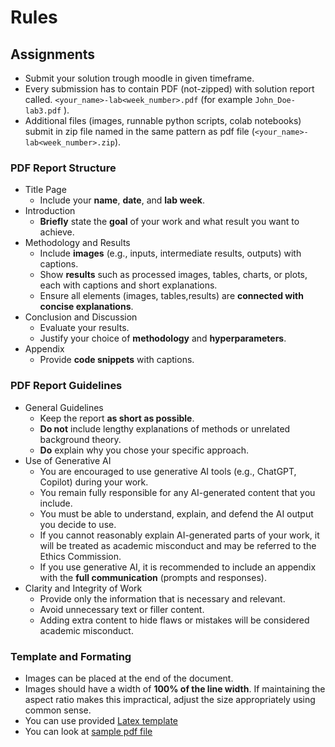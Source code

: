 # Rules

## Assignments

- Submit your solution trough moodle in given timeframe.
- Every submission has to contain PDF (not-zipped) with solution report called.
  `<your_name>-lab<week_number>.pdf` (for example `John_Doe-lab3.pdf` ).
- Additional files (images, runnable python scripts, colab notebooks) submit in zip file named in the same pattern as pdf file (`<your_name>-lab<week_number>.zip`).

### PDF Report Structure

- Title Page
  - Include your **name**, **date**, and **lab week**.
- Introduction
  - **Briefly** state the **goal** of your work and what result you want to achieve.
- Methodology and Results
  - Include **images** (e.g., inputs, intermediate results, outputs) with captions.  
  - Show **results** such as processed images, tables, charts, or plots, each with captions and short explanations.  
  - Ensure all elements (images, tables,results) are **connected with concise explanations**.  
- Conclusion and Discussion
  - Evaluate your results.  
  - Justify your choice of **methodology** and **hyperparameters**.  
- Appendix
  - Provide **code snippets** with captions.  

### PDF Report Guidelines

- General Guidelines
  - Keep the report **as short as possible**.  
  - **Do not** include lengthy explanations of methods or unrelated background theory.  
  - **Do** explain why you chose your specific approach.  
- Use of Generative AI  
  - You are encouraged to use generative AI tools (e.g., ChatGPT, Copilot) during your work.  
  - You remain fully responsible for any AI-generated content that you include.  
  - You must be able to understand, explain, and defend the AI output you decide to use.  
  - If you cannot reasonably explain AI-generated parts of your work, it will be treated as academic misconduct and may be referred to the Ethics Commission.  
  - If you use generative AI, it is recommended to include an appendix with the **full communication** (prompts and responses).
- Clarity and Integrity of Work  
  - Provide only the information that is necessary and relevant.  
  - Avoid unnecessary text or filler content.
  - Adding extra content to hide flaws or mistakes will be considered academic misconduct.  

### Template and Formating

- Images can be placed at the end of the document.
- Images should have a width of **100% of the line width**. If maintaining the aspect ratio makes this impractical, adjust the size appropriately using common sense.
- You can use provided [Latex template](template/svao_template.zip)
- You can look at [sample pdf file](template/svao_template.pdf)
